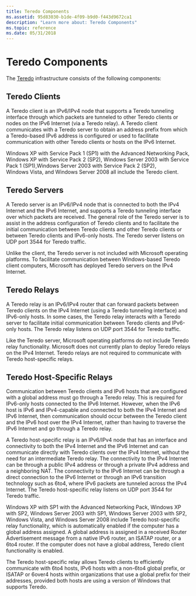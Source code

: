 ```yaml
---
title: Teredo Components
ms.assetid: 95d83030-b1de-4f09-b9d0-f443d9672ca1
description: "Learn more about: Teredo Components"
ms.topic: reference
ms.date: 05/31/2018
---
```


# Teredo Components

The [Teredo](about-teredo.md) infrastructure consists of the following components:

## Teredo Clients

A Teredo client is an IPv6/IPv4 node that supports a Teredo tunneling interface through which packets are tunneled to other Teredo clients or nodes on the IPv6 Internet (via a Teredo relay). A Teredo client communicates with a Teredo server to obtain an address prefix from which a Teredo-based IPv6 address is configured or used to facilitate communication with other Teredo clients or hosts on the IPv6 Internet.

Windows XP with Service Pack 1 (SP1) with the Advanced Networking Pack, Windows XP with Service Pack 2 (SP2), Windows Server 2003 with Service Pack 1 (SP1),Windows Server 2003 with Service Pack 2 (SP2), Windows Vista, and Windows Server 2008 all include the Teredo client.

## Teredo Servers

A Teredo server is an IPv6/IPv4 node that is connected to both the IPv4 Internet and the IPv6 Internet, and supports a Teredo tunneling interface over which packets are received. The general role of the Teredo server is to assist in the address configuration of Teredo clients and to facilitate the initial communication between Teredo clients and other Teredo clients or between Teredo clients and IPv6-only hosts. The Teredo server listens on UDP port 3544 for Teredo traffic.

Unlike the client, the Teredo server is not included with Microsoft operating platforms. To facilitate communication between Windows-based Teredo client computers, Microsoft has deployed Teredo servers on the IPv4 Internet.

## Teredo Relays

A Teredo relay is an IPv6/IPv4 router that can forward packets between Teredo clients on the IPv4 Internet (using a Teredo tunneling interface) and IPv6-only hosts. In some cases, the Teredo relay interacts with a Teredo server to facilitate initial communication between Teredo clients and IPv6-only hosts. The Teredo relay listens on UDP port 3544 for Teredo traffic.

Like the Teredo server, Microsoft operating platforms do not include Teredo relay functionality. Microsoft does not currently plan to deploy Teredo relays on the IPv4 Internet. Teredo relays are not required to communicate with Teredo host-specific relays.

## Teredo Host-Specific Relays

Communication between Teredo clients and IPv6 hosts that are configured with a global address must go through a Teredo relay. This is required for IPv6-only hosts connected to the IPv6 Internet. However, when the IPv6 host is IPv6 and IPv4-capable and connected to both the IPv4 Internet and IPv6 Internet, then communication should occur between the Teredo client and the IPv6 host over the IPv4 Internet, rather than having to traverse the IPv6 Internet and go through a Teredo relay.

A Teredo host-specific relay is an IPv6/IPv4 node that has an interface and connectivity to both the IPv4 Internet and the IPv6 Internet and can communicate directly with Teredo clients over the IPv4 Internet, without the need for an intermediate Teredo relay. The connectivity to the IPv4 Internet can be through a public IPv4 address or through a private IPv4 address and a neighboring NAT. The connectivity to the IPv6 Internet can be through a direct connection to the IPv6 Internet or through an IPv6 transition technology such as 6to4, where IPv6 packets are tunneled across the IPv4 Internet. The Teredo host-specific relay listens on UDP port 3544 for Teredo traffic.

Windows XP with SP1 with the Advanced Networking Pack, Windows XP with SP2, Windows Server 2003 with SP1, Windows Server 2003 with SP2, Windows Vista, and Windows Server 2008 include Teredo host-specific relay functionality, which is automatically enabled if the computer has a global address assigned. A global address is assigned in a received Router Advertisement message from a native IPv6 router, an ISATAP router, or a 6to4 router. If the computer does not have a global address, Teredo client functionality is enabled.

The Teredo host-specific relay allows Teredo clients to efficiently communicate with 6to4 hosts, IPv6 hosts with a non-6to4 global prefix, or ISATAP or 6over4 hosts within organizations that use a global prefix for their addresses, provided both hosts are using a version of Windows that supports Teredo.

 

 




